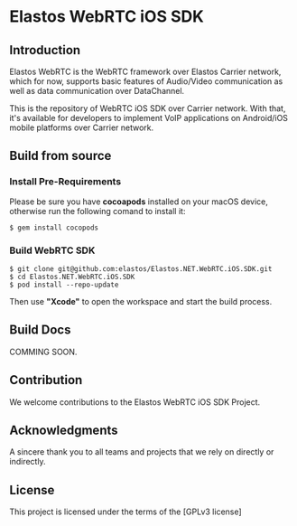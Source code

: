 Elastos WebRTC iOS SDK
=====================

## Introduction
Elastos WebRTC is the WebRTC framework over Elastos Carrier network, which for now, supports basic features of Audio/Video communication as well as data communication over DataChannel.

This is the repository of WebRTC iOS SDK over Carrier network. With that, it's available for developers to implement VoIP applications on Android/iOS mobile platforms over Carrier network.

## Build from source
### Install Pre-Requirements
Please be sure you have **cocoapods** installed on your macOS device, otherwise run the following comand to install it:
```shell
$ gem install cocopods
```

### Build WebRTC SDK
```shell
$ git clone git@github.com:elastos/Elastos.NET.WebRTC.iOS.SDK.git
$ cd Elastos.NET.WebRTC.iOS.SDK
$ pod install --repo-update
```
Then use **"Xcode"** to open the workspace and start the build process.

## Build Docs
COMMING SOON.

## Contribution
We welcome contributions to the Elastos WebRTC iOS SDK Project.

## Acknowledgments
A sincere thank you to all teams and projects that we rely on directly or indirectly.

## License
This project is licensed under the terms of the [GPLv3 license]
